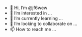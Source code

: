 - 👋 Hi, I’m @jf6wew
- 👀 I’m interested in ...
- 🌱 I’m currently learning ...
- 💞️ I’m looking to collaborate on ...
- 📫 How to reach me ...

<!---
jf6wew/jf6wew is a ✨ special ✨ repository because its `README.md` (this file) appears on your GitHub profile.
You can click the Preview link to take a look at your changes.
--->
